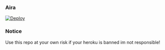 
### Aira
[![Deploy](https://www.herokucdn.com/deploy/button.svg)](https://heroku.com/deploy?template=https://github.com/MR-SHRLCK/aira.git)

### Notice
Use this repo at your own risk if your heroku is banned im not responsible!
